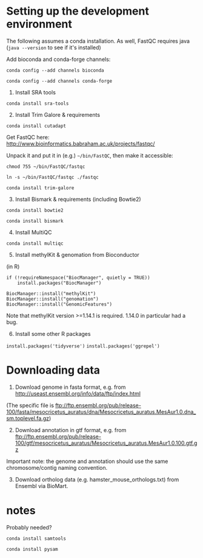 # Setting up the development environment

The following assumes a conda installation. As well, FastQC requires java (`java --version` to see if it's installed)

Add bioconda and conda-forge channels:

`conda config --add channels bioconda`

`conda config --add channels conda-forge`

1. Install SRA tools

`conda install sra-tools`

2. Install Trim Galore & requirements

`conda install cutadapt`

Get FastQC here: http://www.bioinformatics.babraham.ac.uk/projects/fastqc/

Unpack it and put it in (e.g.) `~/bin/FastQC`, then make it accessible:

`chmod 755 ~/bin/FastQC/fastqc`

`ln -s ~/bin/FastQC/fastqc ./fastqc`

`conda install trim-galore`

3. Install Bismark & requirements (including Bowtie2)

`conda install bowtie2`

`conda install bismark`

4. Install MultiQC

`conda install multiqc`

5. Install methylKit & genomation from Bioconductor

(in R)

```
if (!requireNamespace("BiocManager", quietly = TRUE))
    install.packages("BiocManager")

BiocManager::install("methylKit")
BiocManager::install("genomation")
BiocManager::install("GenomicFeatures")
```

Note that methylKit version >=1.14.1 is required. 1.14.0 in particular had a bug.

6. Install some other R packages

`install.packages('tidyverse')`
`install.packages('ggrepel')`

# Downloading data

1. Download genome in fasta format, e.g. from http://useast.ensembl.org/info/data/ftp/index.html

(The specific file is ftp://ftp.ensembl.org/pub/release-100/fasta/mesocricetus_auratus/dna/Mesocricetus_auratus.MesAur1.0.dna_sm.toplevel.fa.gz)
 
2. Download annotation in gtf format, e.g. from ftp://ftp.ensembl.org/pub/release-100/gtf/mesocricetus_auratus/Mesocricetus_auratus.MesAur1.0.100.gtf.gz

Important note: the genome and annotation should use the same chromosome/contig naming convention.

3. Download ortholog data (e.g. hamster_mouse_orthologs.txt) from Ensembl via BioMart.

# notes

Probably needed?

`conda install samtools`

`conda install pysam`
